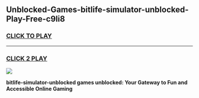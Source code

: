 
## Unblocked-Games-bitlife-simulator-unblocked-Play-Free-c9li8
<h3>
<a href="https://premium76.site?title=bitlife-simulator-unblocked&ref=24M">CLICK TO PLAY</a></h3>
<hr>

<h3>
<a href="https://premium76.site?title=bitlife-simulator-unblocked&ref=24M">CLICK 2 PLAY</a>
  
</h3>

<a href="https://premium76.site?title=bitlife-simulator-unblocked&ref=24M"><img src="https://clearcache.store/games.png"></a>


**bitlife-simulator-unblocked games unblocked: Your Gateway to Fun and Accessible Online Gaming**
